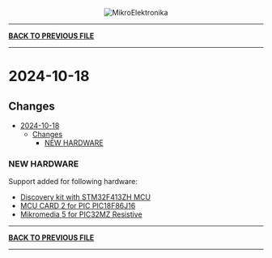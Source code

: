 <p align="center">
  <img src="http://www.mikroe.com/img/designs/beta/logo_small.png?raw=true" alt="MikroElektronika"/>
</p>

---

**[BACK TO PREVIOUS FILE](../changelog.md)**

---

# 2024-10-18

## Changes

- [2024-10-18](#2024-10-18)
  - [Changes](#changes)
    - [NEW HARDWARE](#new-hardware)

### NEW HARDWARE

Support added for following hardware:

+ [Discovery kit with STM32F413ZH MCU](https://www.st.com/content/st_com/en/products/evaluation-tools/product-evaluation-tools/mcu-mpu-eval-tools/stm32-mcu-mpu-eval-tools/stm32-discovery-kits/32f413hdiscovery.html)
+ [MCU CARD 2 for PIC PIC18F86J16](https://www.mikroe.com/mcu-card-2-for-pic-pic18f86j16)
+ [Mikromedia 5 for PIC32MZ Resistive](https://www.mikroe.com/mikromedia-5-for-pic32mz-resistive)

---

**[BACK TO PREVIOUS FILE](../changelog.md)**

---
